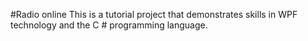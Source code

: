 #Radio online 
This is a tutorial project that demonstrates skills in WPF technology and the C # programming language.